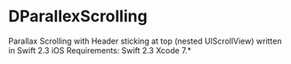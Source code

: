# DParallexScrolling
Parallax Scrolling with Header sticking at top (nested UIScrollView) written in Swift 2.3 iOS
Requirements:
Swift 2.3
Xcode 7.*
